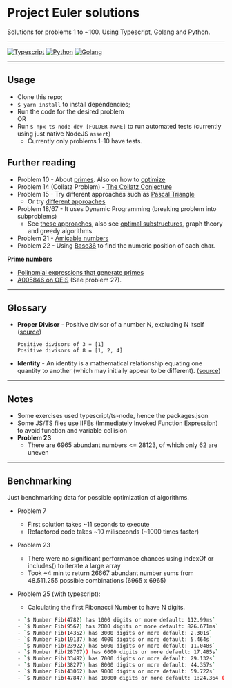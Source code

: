 # Project Euler solutions

Solutions for problems 1 to ~100.
Using Typescript, Golang and Python.

---

[![Typescript](https://img.shields.io/badge/-Typescript-blue?style=flat-square&logo=Typescript&logoColor=white)](https://www.typescriptlang.org/)
[![Python](https://img.shields.io/badge/-Python3-yellow?style=flat-square&logo=Python&logoColor=white)](https://www.python.org/)
[![Golang](https://img.shields.io/badge/-Golang-darkblue?style=flat-square&logo=Golang&logoColor=white)](https://golang.org/)

---

## Usage

- Clone this repo;
- `$ yarn install` to install dependencies;
- Run the code for the desired problem  
  OR
- Run `$ npx ts-node-dev [FOLDER-NAME]` to run automated tests (currently using just native NodeJS `assert`)
  + Currently only problems 1-10 have tests.

## Further reading

- Problem 10 - About [primes](https://byjus.com/maths/prime-numbers/). Also on how to [optimize](https://stackoverflow.com/questions/5811151/why-do-we-check-up-to-the-square-root-of-a-prime-number-to-determine-if-it-is-pr)
- Problem 14 (Collatz Problem) - [The Collatz Conjecture](https://medium.com/cantors-paradise/the-collatz-conjecture-some-shocking-results-from-180-000-iterations-7fea130d0377)
- Problem 15 - Try different approaches such as [Pascal Triangle](https://researchideas.ca/wmt/c6b3.html)
  + Or try [different approaches](https://betterexplained.com/articles/navigate-a-grid-using-combinations-and-permutations/)
- Problem 18/67 - It uses Dynamic Programming (breaking problem into subproblems)
  + See [these approaches](https://www.mathblog.dk/project-euler-18/), also see [optimal substructures](https://en.wikipedia.org/wiki/Optimal_substructure), graph theory and greedy algorithms.
- Problem 21 - [Amicable numbers](https://primes.utm.edu/glossary/page.php?sort=AmicableNumber)
- Problem 22 - Using [Base36](https://en.wikipedia.org/wiki/Base36) to find the numeric position of each char.

**Prime numbers**
  + [Polinomial expressions that generate primes](https://www.ime.unicamp.br/~ftorres/ENSINO/MONOGRAFIAS/Antonio_TN17M1.pdf)
  + [A005846 on OEIS](https://oeis.org/A005846) (See problem 27).

---

## Glossary
- **Proper Divisor** - Positive divisor of a number N, excluding N itself ([source](https://mathworld.wolfram.com/ProperDivisor.html))
  ```plaintext
  Positive divisors of 3 = [1]
  Positive divisors of 8 = [1, 2, 4]
  ```
- **Identity** - An identity is a mathematical relationship equating one quantity to another (which may initially appear to be different). ([source](https://mathworld.wolfram.com/Identity.html))
---

## Notes

- Some exercises used typescript/ts-node, hence the packages.json
- Some JS/TS files use IIFEs (Immediately Invoked Function Expression) to avoid function and variable collision
- **Problem 23**
  - There are 6965 abundant numbers <= 28123, of which only 62 are uneven

---

## Benchmarking
Just benchmarking data for possible optimization of algorithms.

- Problem 7
  - First solution takes ~11 seconds to execute
  - Refactored code takes ~10 miliseconds (~1000 times faster)

- Problem 23
  - There were no significant performance chances using indexOf or includes() to iterate a large array
  - Took ~4 min to return 26667 abundant number sums from 48.511.255 possible combinations (6965 x 6965)

- Problem 25 (with typescript):
  - Calculating the first Fibonacci Number to have N digits.
  ```bash
  - `$ Number Fib(4782) has 1000 digits or more default: 112.99ms`
  - `$ Number Fib(9567) has 2000 digits or more default: 826.671ms`
  - `$ Number Fib(14352) has 3000 digits or more default: 2.301s`
  - `$ Number Fib(19137) has 4000 digits or more default: 5.464s`
  - `$ Number Fib(23922) has 5000 digits or more default: 11.048s`
  - `$ Number Fib(28707)) has 6000 digits or more default: 17.485s`
  - `$ Number Fib(33492) has 7000 digits or more default: 29.132s`
  - `$ Number Fib(38277) has 8000 digits or more default: 44.357s`
  - `$ Number Fib(43062) has 9000 digits or more default: 59.722s`
  - `$ Number Fib(47847) has 10000 digits or more default: 1:24.364 (m:ss.mmm)`
  ```